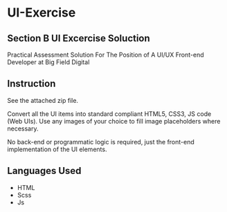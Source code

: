 # UI-Exercise

## Section B UI Excercise Soluction

Practical Assessment Solution For The Position of A UI/UX Front-end Developer at Big Field Digital

## Instruction

See the attached zip file. 

Convert all the UI items into standard compliant HTML5, CSS3, JS code (Web UIs). Use any images of your choice to fill image placeholders where necessary. 

No back-end or programmatic logic is required, just the front-end implementation of the UI elements. 

## Languages Used

- HTML
- Scss
- Js